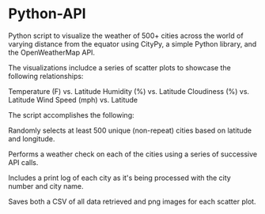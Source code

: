 # Python-API
Python script to visualize the weather of 500+ cities across the world of varying distance from the equator using CityPy, a simple Python library, and the OpenWeatherMap API.

The visualizations includce a series of scatter plots to showcase the following relationships:

Temperature (F) vs. Latitude Humidity (%) vs. Latitude Cloudiness (%) vs. Latitude Wind Speed (mph) vs. Latitude

The script accomplishes the following:

Randomly selects at least 500 unique (non-repeat) cities based on latitude and longitude.

Performs a weather check on each of the cities using a series of successive API calls.

Includes a print log of each city as it's being processed with the city number and city name.

Saves both a CSV of all data retrieved and png images for each scatter plot.
